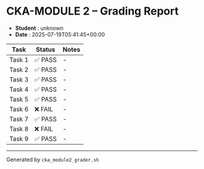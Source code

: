 # CKA-MODULE 2 – Grading Report
- **Student** : unknown
- **Date**    : 2025-07-19T05:41:45+00:00

| Task | Status | Notes |
|------|--------|-------|
| Task 1 | ✅ PASS | - |
| Task 2 | ✅ PASS | - |
| Task 3 | ✅ PASS | - |
| Task 4 | ✅ PASS | - |
| Task 5 | ✅ PASS | - |
| Task 6 | ❌ FAIL | - |
| Task 7 | ✅ PASS | - |
| Task 8 | ❌ FAIL | - |
| Task 9 | ✅ PASS | - |

---
Generated by `cka_module2_grader.sh`

